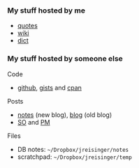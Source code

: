 ### My stuff hosted by me

*  [quotes](https://quote.reisinge.net)
*  [wiki](https://wiki.reisinge.net)
*  [dict](https://dict.reisinge.net)

### My stuff hosted by someone else

Code

*  [github](https://github.com/jreisinger), [gists](https://gist.github.com/search?q=user%3Ajreisinger) and [cpan](https://metacpan.org/author/REISINGE) 

Posts

*  [notes](https://jreisinger.github.io/notes) (new blog), [blog](https://github.com/jreisinger/blog) (old blog)
*  [SO](https://stackoverflow.com/users/1039320/jreisinger) and [PM](https://perlmonks.org/?node_id=6364;user=reisinge)

Files

*  DB notes: `~/Dropbox/jreisinger/notes`
*  scratchpad: `~/Dropbox/jreisinger/temp`
